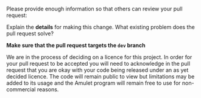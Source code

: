 Please provide enough information so that others can review your pull request:

Explain the **details** for making this change. What existing problem does the pull request solve?

**Make sure that the pull request targets the `dev` branch**

We are in the process of deciding on a licence for this project.
In order for your pull request to be accepted you will need to acknowledge in the pull request that you are okay with your code being released under an as yet decided licence.
The code will remain public to view but limitations may be added to its usage and the Amulet program will remain free to use for non-commercial reasons.
